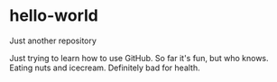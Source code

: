 # hello-world
Just another repository

Just trying to learn how to use GitHub. So far it's fun, but who knows.
Eating nuts and icecream. Definitely bad for health.
